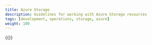 ```yaml
---
title: Azure Storage
description: Guidelines for working with Azure Storage resources
tags: [development, operations, storage, azure]
weight: 100
---
```



{{<children>}}